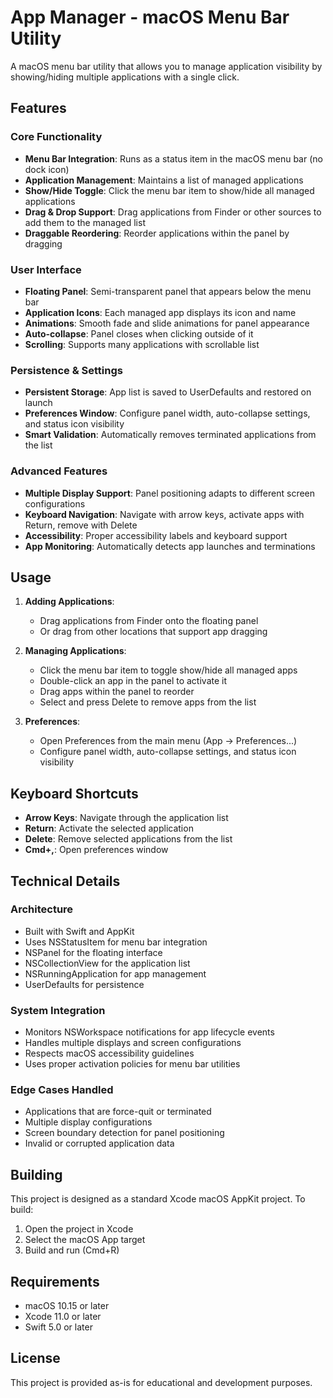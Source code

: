 # App Manager - macOS Menu Bar Utility

A macOS menu bar utility that allows you to manage application visibility by showing/hiding multiple applications with a single click.

## Features

### Core Functionality
- **Menu Bar Integration**: Runs as a status item in the macOS menu bar (no dock icon)
- **Application Management**: Maintains a list of managed applications
- **Show/Hide Toggle**: Click the menu bar item to show/hide all managed applications
- **Drag & Drop Support**: Drag applications from Finder or other sources to add them to the managed list
- **Draggable Reordering**: Reorder applications within the panel by dragging

### User Interface
- **Floating Panel**: Semi-transparent panel that appears below the menu bar
- **Application Icons**: Each managed app displays its icon and name
- **Animations**: Smooth fade and slide animations for panel appearance
- **Auto-collapse**: Panel closes when clicking outside of it
- **Scrolling**: Supports many applications with scrollable list

### Persistence & Settings
- **Persistent Storage**: App list is saved to UserDefaults and restored on launch
- **Preferences Window**: Configure panel width, auto-collapse settings, and status icon visibility
- **Smart Validation**: Automatically removes terminated applications from the list

### Advanced Features
- **Multiple Display Support**: Panel positioning adapts to different screen configurations
- **Keyboard Navigation**: Navigate with arrow keys, activate apps with Return, remove with Delete
- **Accessibility**: Proper accessibility labels and keyboard support
- **App Monitoring**: Automatically detects app launches and terminations

## Usage

1. **Adding Applications**:
   - Drag applications from Finder onto the floating panel
   - Or drag from other locations that support app dragging

2. **Managing Applications**:
   - Click the menu bar item to toggle show/hide all managed apps
   - Double-click an app in the panel to activate it
   - Drag apps within the panel to reorder
   - Select and press Delete to remove apps from the list

3. **Preferences**:
   - Open Preferences from the main menu (App → Preferences...)
   - Configure panel width, auto-collapse settings, and status icon visibility

## Keyboard Shortcuts

- **Arrow Keys**: Navigate through the application list
- **Return**: Activate the selected application
- **Delete**: Remove selected applications from the list
- **Cmd+,**: Open preferences window

## Technical Details

### Architecture
- Built with Swift and AppKit
- Uses NSStatusItem for menu bar integration
- NSPanel for the floating interface
- NSCollectionView for the application list
- NSRunningApplication for app management
- UserDefaults for persistence

### System Integration
- Monitors NSWorkspace notifications for app lifecycle events
- Handles multiple displays and screen configurations
- Respects macOS accessibility guidelines
- Uses proper activation policies for menu bar utilities

### Edge Cases Handled
- Applications that are force-quit or terminated
- Multiple display configurations
- Screen boundary detection for panel positioning
- Invalid or corrupted application data

## Building

This project is designed as a standard Xcode macOS AppKit project. To build:

1. Open the project in Xcode
2. Select the macOS App target
3. Build and run (Cmd+R)

## Requirements

- macOS 10.15 or later
- Xcode 11.0 or later
- Swift 5.0 or later

## License

This project is provided as-is for educational and development purposes.